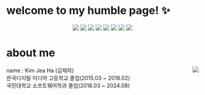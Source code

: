 # welcome to my humble page! :sparkles: 
<div align="center" markdown=1>

<img src="https://img.shields.io/badge/javascript-F7DF1E?style=for-the-badge&logo=javascript&logoColor=black"> <img src="https://img.shields.io/badge/git-F05032?style=for-the-badge&logo=git&logoColor=white"> <img src="https://img.shields.io/badge/github-181717?style=for-the-badge&logo=github&logoColor=white"> <img src="https://img.shields.io/badge/flutter-02569B?style=for-the-badge&logo=flutter&logoColor=white"> <img src="https://img.shields.io/badge/python-3776AB?style=for-the-badge&logo=python&logoColor=white"> <img src="https://img.shields.io/badge/css-1572B6?style=for-the-badge&logo=css3&logoColor=white"> <img src="https://img.shields.io/badge/html5-E34F26?style=for-the-badge&logo=html5&logoColor=white"> <img src="https://img.shields.io/badge/django-092E20?style=for-the-badge&logo=django&logoColor=white"> 
</div>

# about me
<div>
<img align="right" src="https://github-readme-stats.vercel.app/api/top-langs/?username=cocozo"/>
name : Kim Jea Ha (김재하)<br>
한국디지털 미디어 고등학교 졸업(2015.03 ~ 2018.02)<br>
국민대학교 소프트웨어학과 졸업(2018.03 ~ 2024.08)<br>
</div>
